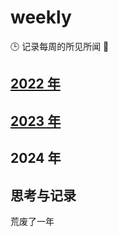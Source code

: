 <!--
 * @Author: try try418@163.com
 * @Date: 2022-09-18 12:02:35
 * @Description:
-->

# weekly

🕒 记录每周的所见所闻 🥊

## [2022 年](./2022.md)

## [2023 年](./2023.md)

## 2024 年

## 思考与记录

荒废了一年

